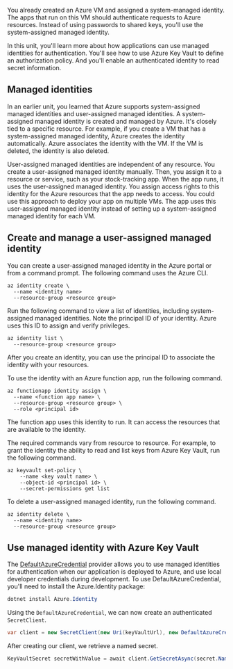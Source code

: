 You already created an Azure VM and assigned a system-managed identity. The apps that run on this VM should authenticate requests to Azure resources. Instead of using passwords to shared keys, you'll use the system-assigned managed identity.

In this unit, you'll learn more about how applications can use managed identities for authentication. You'll see how to use Azure Key Vault to define an authorization policy. And you'll enable an authenticated identity to read secret information.

## Managed identities

In an earlier unit, you learned that Azure supports system-assigned managed identities and user-assigned managed identities. A system-assigned managed identity is created and managed by Azure. It's closely tied to a specific resource. For example, if you create a VM that has a system-assigned managed identity, Azure creates the identity automatically. Azure associates the identity with the VM. If the VM is deleted, the identity is also deleted.

User-assigned managed identities are independent of any resource. You create a user-assigned managed identity manually. Then, you assign it to a resource or service, such as your stock-tracking app. When the app runs, it uses the user-assigned managed identity. You assign access rights to this identity for the Azure resources that the app needs to access. You could use this approach to deploy your app on multiple VMs. The app uses this user-assigned managed identity instead of setting up a system-assigned managed identity for each VM.

## Create and manage a user-assigned managed identity

You can create a user-assigned managed identity in the Azure portal or from a command prompt. The following command uses the Azure CLI.

```azurecli
az identity create \
  --name <identity name>
  --resource-group <resource group>
```

Run the following command to view a list of identities, including system-assigned managed identities. Note the principal ID of your identity. Azure uses this ID to assign and verify privileges.

```azurecli
az identity list \
  --resource-group <resource group>
```

After you create an identity, you can use the principal ID to associate the identity with your resources.

To use the identity with an Azure function app, run the following command.

```azurecli
az functionapp identity assign \
  --name <function app name> \
  --resource-group <resource group> \
  --role <principal id>
```

The function app uses this identity to run. It can access the resources that are available to the identity.

The required commands vary from resource to resource. For example, to grant the identity the ability to read and list keys from Azure Key Vault, run the following command.

```azurecli
az keyvault set-policy \
    --name <key vault name> \
    --object-id <principal id> \
    --secret-permissions get list
```

To delete a user-assigned managed identity, run the following command.

```azurecli
az identity delete \
  --name <identity name>
  --resource-group <resource group>
```

## Use managed identity with Azure Key Vault

The [DefaultAzureCredential](https://github.com/Azure/azure-sdk-for-js/blob/master/sdk/identity/identity/README.md#defaultazurecredential) provider allows you to use managed identities for authentication when our application is deployed to Azure, and use local developer credentials during development. To use DefaultAzureCredential, you'll need to install the Azure.Identity package:

```PowerShell
dotnet install Azure.Identity
```

Using the `DefaultAzureCredential`, we can now create an authenticated `SecretClient`.

```csharp
var client = new SecretClient(new Uri(keyVaultUrl), new DefaultAzureCredential());
```

After creating our client, we retrieve a named secret.

```csharp
KeyVaultSecret secretWithValue = await client.GetSecretAsync(secret.Name).ConfigureAwait(false);
```

